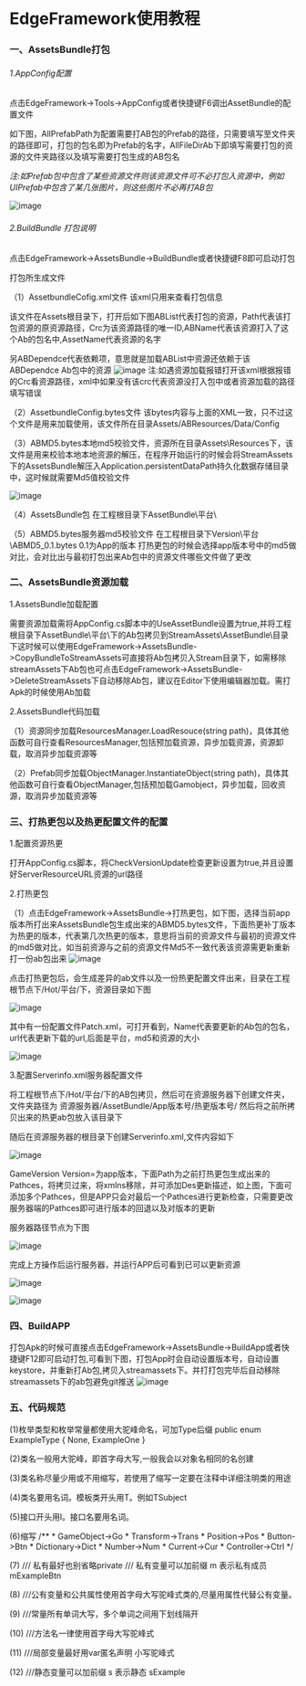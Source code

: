 # EdgeFramework使用教程
### 一、AssetsBundle打包
######  1.AppConfig配置
点击EdgeFramework->Tools->AppConfig或者快捷键F6调出AssetBundle的配置文件

如下图，AllPrefabPath为配置需要打AB包的Prefab的路径，只需要填写至文件夹的路径即可，打包的包名即为Prefab的名字，AllFileDirAb下即填写需要打包的资源的文件夹路径以及填写需要打包生成的AB包名

*注:如Prefab包中包含了某些资源文件则该资源文件可不必打包入资源中，例如UIPrefab中包含了某几张图片，则这些图片不必再打AB包*

![image](https://user-images.githubusercontent.com/24520716/110445896-903c1200-80f9-11eb-8018-baae970dfeb9.png)

###### 2.BuildBundle  打包说明
点击EdgeFramework->AssetsBundle->BuildBundle或者快捷键F8即可启动打包

打包所生成文件

（1）AssetbundleCofig.xml文件 该xml只用来查看打包信息

该文件在Assets根目录下，打开后如下图ABList代表打包的资源，Path代表该打包资源的原资源路径，Crc为该资源路径的唯一ID,ABName代表该资源打入了这个Ab的包名中,AssetName代表资源的名字

另ABDependce代表依赖项，意思就是加载ABList中资源还依赖于该ABDependce Ab包中的资源
![image](https://user-images.githubusercontent.com/24520716/110446267-f1fc7c00-80f9-11eb-9f0f-2d1299b4ba25.png)
注:如遇资源加载报错打开该xml根据报错的Crc看资源路径，xml中如果没有该crc代表资源没打入包中或者资源加载的路径填写错误


（2）AssetbundleConfig.bytes文件 该bytes内容与上面的XML一致，只不过这个文件是用来加载使用，该文件所在目录Assets/ABResources/Data/Config

（3）ABMD5.bytes本地md5校验文件，资源所在目录Assets\Resources下，该文件是用来校验本地本地资源的解压，在程序开始运行的时候会将StreamAssets下的AssetsBundle解压入Application.persistentDataPath持久化数据存储目录中，这时候就需要Md5值校验文件

![image](https://user-images.githubusercontent.com/24520716/110446473-2bcd8280-80fa-11eb-8de1-829561f19269.png)

（4）AssetsBundle包 在工程根目录下AssetBundle\平台\

（5）ABMD5.bytes服务器md5校验文件 在工程根目录下Version\平台\ABMD5_0.1.bytes   0.1为App的版本 打热更包的时候会选择app版本号中的md5做对比，会对比出与最初打包出来Ab包中的资源文件哪些文件做了更改


### 二、AssetsBundle资源加载
1.AssetsBundle加载配置

需要资源加载需将AppConfig.cs脚本中的UseAssetBundle设置为true,并将工程根目录下AssetBundle\平台\下的Ab包拷贝到StreamAssets\AssetBundle\目录下这时候可以使用EdgeFramework->AssetsBundle->CopyBundleToStreamAssets可直接将Ab包拷贝入Stream目录下，如需移除streamAssets下Ab包也可点击EdgeFramework->AssetsBundle->DeleteStreamAssets下自动移除Ab包，建议在Editor下使用编辑器加载。需打Apk的时候使用Ab加载

2.AssetsBundle代码加载

（1）资源同步加载ResourcesManager.LoadResouce(string path)，具体其他函数可自行查看ResourcesManager,包括预加载资源，异步加载资源，资源卸载，取消异步加载资源等

（2）Prefab同步加载ObjectManager.InstantiateObject(string path)，具体其他函数可自行查看ObjectManager,包括预加载Gamobject，异步加载，回收资源，取消异步加载资源等

### 三、打热更包以及热更配置文件的配置
1.配置资源热更

打开AppConfig.cs脚本，将CheckVersionUpdate检查更新设置为true,并且设置好ServerResourceURL资源的url路径

2.打热更包

（1）点击EdgeFramework->AssetsBundle->打热更包，如下图，选择当前app版本所打出来AssetsBundle包生成出来的ABMD5.bytes文件，下面热更补丁版本为热更的版本，代表第几次热更的版本，意思将当前的资源文件与最初的资源文件的md5做对比，如当前资源与之前的资源文件Md5不一致代表该资源需更新重新打一份ab包出来
![image](https://user-images.githubusercontent.com/24520716/110447136-e198d100-80fa-11eb-9e6c-95525f69b957.png)

点击打热更包后，会生成差异的ab文件以及一份热更配置文件出来，目录在工程根节点下/Hot/平台/下，资源目录如下图

![image](https://user-images.githubusercontent.com/24520716/110448206-f033b800-80fb-11eb-9a26-d062b8610841.png)

其中有一份配置文件Patch.xml，可打开看到，Name代表要更新的Ab包的包名，url代表更新下载的url,后面是平台，md5和资源的大小

![image](https://user-images.githubusercontent.com/24520716/110448097-d7c39d80-80fb-11eb-9b3f-8999bfe64b16.png)

3.配置Serverinfo.xml服务器配置文件

将工程根节点下/Hot/平台/下的AB包拷贝，然后可在资源服务器下创建文件夹，文件夹路径为   资源服务器/AssetBundle/App版本号/热更版本号/  然后将之前所拷贝出来的热更ab包放入该目录下

随后在资源服务器的根目录下创建Serverinfo.xml,文件内容如下

![image](https://user-images.githubusercontent.com/24520716/110448348-15c0c180-80fc-11eb-81d2-427f08ec00de.png)

GameVersion  Version=为app版本，下面Path为之前打热更包生成出来的Pathces，将拷贝过来，将xmlns移除，并可添加Des更新描述，如上图，下面可添加多个Pathces，但是APP只会对最后一个Pathces进行更新检查，只需要更改服务器端的Pathces即可进行版本的回退以及对版本的更新

服务器路径节点为下图

![image](https://user-images.githubusercontent.com/24520716/110448434-2b35eb80-80fc-11eb-98dc-67b05d3746e0.png)

完成上方操作后运行服务器，并运行APP后可看到已可以更新资源

![image](https://user-images.githubusercontent.com/24520716/110559064-83153680-817e-11eb-81fb-88232b87820d.png)

![image](https://user-images.githubusercontent.com/24520716/110559894-fd928600-817f-11eb-9a46-0d32dc3bbc9d.png)

### 四、BuildAPP
打包Apk的时候可直接点击EdgeFramework->AssetsBundle->BuildApp或者快捷键F12即可启动打包,可看到下图，打包App时会自动设置版本号，自动设置keystore，并重新打Ab包,拷贝入streamassets下。并打打包完毕后自动移除streamassets下的ab包避免git推送
![image](https://user-images.githubusercontent.com/24520716/110449026-ba430380-80fc-11eb-9486-8b1c0671ddd1.png)

### 五、代码规范
 (1)枚举类型和枚举常量都使用大驼峰命名，可加Type后缀
        public enum ExampleType
        {
        None,
        ExampleOne
        }
        
(2)类名一般用大驼峰，即首字母大写,一般我会以对象名相同的名创建
  
(3)类名称尽量少用或不用缩写，若使用了缩写一定要在注释中详细注明类的用途
   
(4)类名要用名词。模板类开头用T。例如TSubject
      
(5)接口开头用I。接口名要用名词。

(6)缩写
        /**
        * GameObject->Go
        * Transform->Trans
        * Position->Pos
        * Button->Btn
        * Dictionary->Dict
        * Number->Num
        * Current->Cur
        * Controller->Ctrl
        */
        
(7)
        /// 私有最好也别省略private
        /// 私有变量可以加前缀 m 表示私有成员 mExampleBtn
        
(8)
        ///公有变量和公共属性使用首字母大写驼峰式类的,尽量用属性代替公有变量。
        
 (9)
        ///常量所有单词大写，多个单词之间用下划线隔开
        
(10)
        ///方法名一律使用首字母大写驼峰式
        
(11)
        ///局部变量最好用var匿名声明 小写驼峰式
        
(12)
        ///静态变量可以加前缀 s 表示静态 sExample
              
              
